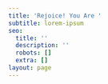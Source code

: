 ```yaml
---
title: 'Rejoice! You Are '
subtitle: lorem-ipsum
seo:
  title: ''
  description: ''
  robots: []
  extra: []
layout: page
---
```

##
